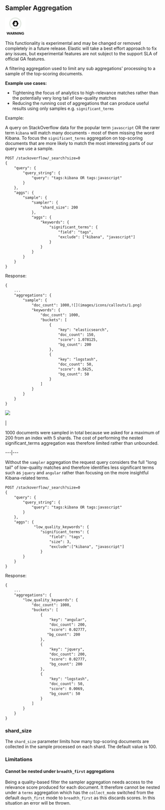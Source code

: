 ## Sampler Aggregation

![Warning](images/icons/warning.png)

This functionality is experimental and may be changed or removed completely in a future release. Elastic will take a best effort approach to fix any issues, but experimental features are not subject to the support SLA of official GA features.

A filtering aggregation used to limit any sub aggregations' processing to a sample of the top-scoring documents.

 **Example use cases:**

  * Tightening the focus of analytics to high-relevance matches rather than the potentially very long tail of low-quality matches 
  * Reducing the running cost of aggregations that can produce useful results using only samples e.g. `significant_terms`



Example:

A query on StackOverflow data for the popular term `javascript` OR the rarer term `kibana` will match many documents - most of them missing the word Kibana. To focus the `significant_terms` aggregation on top-scoring documents that are more likely to match the most interesting parts of our query we use a sample.
    
    
    POST /stackoverflow/_search?size=0
    {
        "query": {
            "query_string": {
                "query": "tags:kibana OR tags:javascript"
            }
        },
        "aggs": {
            "sample": {
                "sampler": {
                    "shard_size": 200
                },
                "aggs": {
                    "keywords": {
                        "significant_terms": {
                            "field": "tags",
                            "exclude": ["kibana", "javascript"]
                        }
                    }
                }
            }
        }
    }

Response:
    
    
    {
        ...
        "aggregations": {
            "sample": {
                "doc_count": 1000,![](images/icons/callouts/1.png)
                "keywords": {
                    "doc_count": 1000,
                    "buckets": [
                        {
                            "key": "elasticsearch",
                            "doc_count": 150,
                            "score": 1.078125,
                            "bg_count": 200
                        },
                        {
                            "key": "logstash",
                            "doc_count": 50,
                            "score": 0.5625,
                            "bg_count": 50
                        }
                    ]
                }
            }
        }
    }

![](images/icons/callouts/1.png)

| 

1000 documents were sampled in total because we asked for a maximum of 200 from an index with 5 shards. The cost of performing the nested significant_terms aggregation was therefore limited rather than unbounded.   
  
---|---  
  
Without the `sampler` aggregation the request query considers the full "long tail" of low-quality matches and therefore identifies less significant terms such as `jquery` and `angular` rather than focusing on the more insightful Kibana-related terms.
    
    
    POST /stackoverflow/_search?size=0
    {
        "query": {
            "query_string": {
                "query": "tags:kibana OR tags:javascript"
            }
        },
        "aggs": {
                 "low_quality_keywords": {
                    "significant_terms": {
                        "field": "tags",
                        "size": 3,
                        "exclude":["kibana", "javascript"]
                    }
            }
        }
    }

Response:
    
    
    {
        ...
        "aggregations": {
            "low_quality_keywords": {
                "doc_count": 1000,
                "buckets": [
                    {
                        "key": "angular",
                        "doc_count": 200,
                        "score": 0.02777,
                       "bg_count": 200
                    },
                    {
                        "key": "jquery",
                        "doc_count": 200,
                        "score": 0.02777,
                        "bg_count": 200
                    },
                    {
                        "key": "logstash",
                        "doc_count": 50,
                        "score": 0.0069,
                        "bg_count": 50
                    }
                ]
            }
        }
    }

### shard_size

The `shard_size` parameter limits how many top-scoring documents are collected in the sample processed on each shard. The default value is 100.

### Limitations

#### Cannot be nested under `breadth_first` aggregations

Being a quality-based filter the sampler aggregation needs access to the relevance score produced for each document. It therefore cannot be nested under a `terms` aggregation which has the `collect_mode` switched from the default `depth_first` mode to `breadth_first` as this discards scores. In this situation an error will be thrown.
